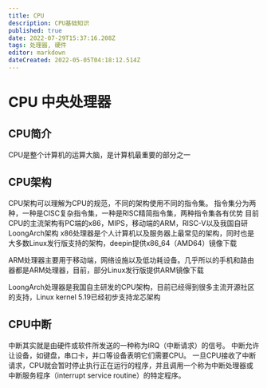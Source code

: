 ```yaml
---
title: CPU
description: CPU基础知识
published: true
date: 2022-07-29T15:37:16.208Z
tags: 处理器, 硬件
editor: markdown
dateCreated: 2022-05-05T04:18:12.514Z
---
```


# CPU 中央处理器
## CPU简介
CPU是整个计算机的运算大脑，是计算机最重要的部分之一

## CPU架构
CPU架构可以理解为CPU的规范，不同的架构使用不同的指令集。
指令集分为两种，一种是CISC复杂指令集，一种是RISC精简指令集，两种指令集各有优势
目前CPU的主流架构有PC端的x86，MIPS，移动端的ARM，RISC-V以及我国自研LoongArch架构
x86处理器是个人计算机以及服务器上最常见的架构，同时也是大多数Linux发行版支持的架构，deepin提供x86_64（AMD64）镜像下载

ARM处理器主要用于移动端，网络设施以及低功耗设备。几乎所以的手机和路由器都是ARM处理器，目前，部分Linux发行版提供ARM镜像下载

LoongArch处理器是我国自主研发的CPU架构，目前已经得到很多主流开源社区的支持，Linux kernel 5.19已经初步支持龙芯架构

## CPU中断
中断其实就是由硬件或软件所发送的一种称为IRQ（中断请求）的信号。 中断允许让设备，如键盘，串口卡，并口等设备表明它们需要CPU。 一旦CPU接收了中断请求，CPU就会暂时停止执行正在运行的程序，并且调用一个称为中断处理器或中断服务程序（interrupt service routine）的特定程序。